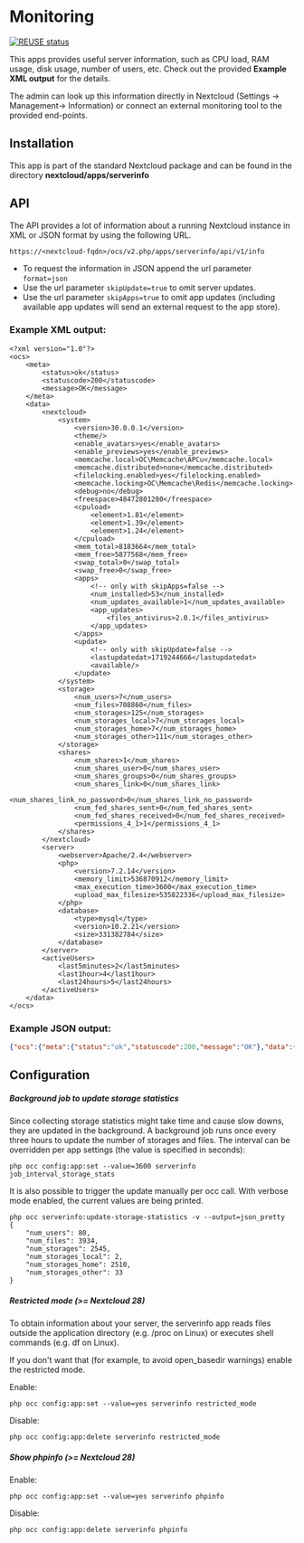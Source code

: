 <!--
 - SPDX-FileCopyrightText: 2016 Nextcloud GmbH and Nextcloud contributors
 - SPDX-License-Identifier: AGPL-3.0-or-later
-->
# Monitoring

[![REUSE status](https://api.reuse.software/badge/github.com/nextcloud/serverinfo)](https://api.reuse.software/info/github.com/nextcloud/serverinfo)

This apps provides useful server information, such as CPU load, RAM usage,
disk usage, number of users, etc. Check out the provided **Example XML output**
for the details.

The admin can look up this information directly in Nextcloud (Settings ->
Management-> Information) or connect an external monitoring tool to the
provided end-points.

## Installation

This app is part of the standard Nextcloud package and can be found in the
directory **nextcloud/apps/serverinfo**

## API

The API provides a lot of information about a running Nextcloud
instance in XML or JSON format by using the following URL.

```
https://<nextcloud-fqdn>/ocs/v2.php/apps/serverinfo/api/v1/info
```

- To request the information in JSON append the url parameter `format=json`
- Use the url parameter `skipUpdate=true` to omit server updates.
- Use the url parameter `skipApps=true` to omit app updates (including available app updates will send an external request to the app store).

### Example XML output:
```
<?xml version="1.0"?>
<ocs>
	<meta>
		<status>ok</status>
		<statuscode>200</statuscode>
		<message>OK</message>
	</meta>
	<data>
		<nextcloud>
			<system>
				<version>30.0.0.1</version>
				<theme/>
				<enable_avatars>yes</enable_avatars>
				<enable_previews>yes</enable_previews>
				<memcache.local>OC\Memcache\APCu</memcache.local>
				<memcache.distributed>none</memcache.distributed>
				<filelocking.enabled>yes</filelocking.enabled>
				<memcache.locking>OC\Memcache\Redis</memcache.locking>
				<debug>no</debug>
				<freespace>48472801280</freespace>
				<cpuload>
					<element>1.81</element>
					<element>1.39</element>
					<element>1.24</element>
				</cpuload>
				<mem_total>8183664</mem_total>
				<mem_free>5877568</mem_free>
				<swap_total>0</swap_total>
				<swap_free>0</swap_free>
				<apps>
					<!-- only with skipApps=false -->
					<num_installed>53</num_installed>
					<num_updates_available>1</num_updates_available>
					<app_updates>
						<files_antivirus>2.0.1</files_antivirus>
					</app_updates>
				</apps>
				<update>
					<!-- only with skipUpdate=false -->
					<lastupdatedat>1719244666</lastupdatedat>
					<available/>
				</update>
			</system>
			<storage>
				<num_users>7</num_users>
				<num_files>708860</num_files>
				<num_storages>125</num_storages>
				<num_storages_local>7</num_storages_local>
				<num_storages_home>7</num_storages_home>
				<num_storages_other>111</num_storages_other>
			</storage>
			<shares>
				<num_shares>1</num_shares>
				<num_shares_user>0</num_shares_user>
				<num_shares_groups>0</num_shares_groups>
				<num_shares_link>0</num_shares_link>
				<num_shares_link_no_password>0</num_shares_link_no_password>
				<num_fed_shares_sent>0</num_fed_shares_sent>
				<num_fed_shares_received>0</num_fed_shares_received>
				<permissions_4_1>1</permissions_4_1>
			</shares>
		</nextcloud>
		<server>
			<webserver>Apache/2.4</webserver>
			<php>
				<version>7.2.14</version>
				<memory_limit>536870912</memory_limit>
				<max_execution_time>3600</max_execution_time>
				<upload_max_filesize>535822336</upload_max_filesize>
			</php>
			<database>
				<type>mysql</type>
				<version>10.2.21</version>
				<size>331382784</size>
			</database>
		</server>
		<activeUsers>
			<last5minutes>2</last5minutes>
			<last1hour>4</last1hour>
			<last24hours>5</last24hours>
		</activeUsers>
	</data>
</ocs>

```

### Example JSON output:
```json
{"ocs":{"meta":{"status":"ok","statuscode":200,"message":"OK"},"data":{"nextcloud":{"system":{"version":"30.0.0.1","theme":"","enable_avatars":"yes","enable_previews":"yes","memcache.local":"OC\\Memcache\\APCu","memcache.distributed":"none","filelocking.enabled":"yes","memcache.locking":"OC\\Memcache\\Redis","debug":"no","freespace":48472944640,"cpuload":[0.84999999999999997779553950749686919152736663818359375,1.04000000000000003552713678800500929355621337890625,1.1699999999999999289457264239899814128875732421875],"mem_total":8183664,"mem_free":5877156,"swap_total":0,"swap_free":0,"apps":{"num_installed":53,"num_updates_available":1,"app_updates":{"files_antivirus":"2.0.1"}}},"storage":{"num_users":7,"num_files":708860,"num_storages":125,"num_storages_local":7,"num_storages_home":7,"num_storages_other":111},"shares":{"num_shares":1,"num_shares_user":0,"num_shares_groups":0,"num_shares_link":0,"num_shares_link_no_password":0,"num_fed_shares_sent":0,"num_fed_shares_received":0,"permissions_4_1":"1"}},"server":{"webserver":"Apache\/2.4","php":{"version":"7.2.14","memory_limit":536870912,"max_execution_time":3600,"upload_max_filesize":535822336},"database":{"type":"mysql","version":"10.2.21","size":331382784}},"activeUsers":{"last5minutes":2,"last1hour":3,"last24hours":5}}}}
```

## Configuration

##### Background job to update storage statistics

Since collecting storage statistics might take time and cause slow downs, they are updated in the background. A background job runs once every three hours to update the number of storages and files. The interval can be overridden per app settings (the value is specified in seconds):

``php occ config:app:set --value=3600 serverinfo job_interval_storage_stats``

It is also possible to trigger the update manually per occ call. With verbose mode enabled, the current values are being printed.

```
php occ serverinfo:update-storage-statistics -v --output=json_pretty
{
    "num_users": 80,
    "num_files": 3934,
    "num_storages": 2545,
    "num_storages_local": 2,
    "num_storages_home": 2510,
    "num_storages_other": 33
}
```

##### Restricted mode (>= Nextcloud 28)

To obtain information about your server, the serverinfo app reads files outside the application directory (e.g. /proc on Linux) or executes shell commands (e.g. df on Linux). 

If you don't want that (for example, to avoid open_basedir warnings) enable the restricted mode.

Enable:

``php occ config:app:set --value=yes serverinfo restricted_mode``

Disable:

``php occ config:app:delete serverinfo restricted_mode``

##### Show phpinfo (>= Nextcloud 28)

Enable:

``php occ config:app:set --value=yes serverinfo phpinfo``

Disable:

``php occ config:app:delete serverinfo phpinfo``
